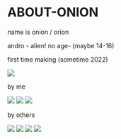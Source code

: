 # ABOUT-ONION

name is onion / orion

andro - alien! no age- (maybe 14-16)

first time making (sometime 2022)

![](https://i.ibb.co/2MzHDqC/Untitled92-20230804140136.webp)

by me

![](https://i.ibb.co/yqjXk84/userlmn-2f0ea72296c0a3c1225142a95b68232a.png) ![](https://i.ibb.co/f9BRGcW/userlmn-2005fe26761b1cf6f3a2a8556aadcb76.png) ![](https://i.ibb.co/j5qTzD1/Screenshot-2024-07-07-202949.png)

by others 

![](https://i.ibb.co/n0XYJCM/Untitled1662-20240722192815.webp) ![](https://i.ibb.co/6HzdDbK/Untitled72-20240729021259.webp) ![](https://i.ibb.co/gTXL9Tx/Untitled81-20240729035210.webp)
![](https://i.ibb.co/dcXNHbv/20230818-192923-1.webp)
